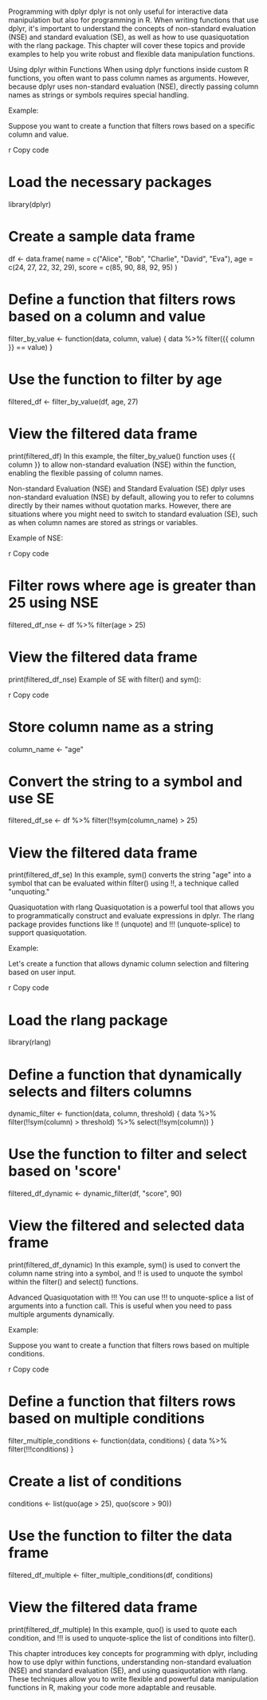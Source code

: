 Programming with dplyr 
dplyr is not only useful for interactive data manipulation but also for programming in R. When writing functions that use dplyr, it's important to understand the concepts of non-standard evaluation (NSE) and standard evaluation (SE), as well as how to use quasiquotation with the rlang package. This chapter will cover these topics and provide examples to help you write robust and flexible data manipulation functions.

Using dplyr within Functions
When using dplyr functions inside custom R functions, you often want to pass column names as arguments. However, because dplyr uses non-standard evaluation (NSE), directly passing column names as strings or symbols requires special handling.

Example:

Suppose you want to create a function that filters rows based on a specific column and value.

r
Copy code
# Load the necessary packages
library(dplyr)

# Create a sample data frame
df <- data.frame(
  name = c("Alice", "Bob", "Charlie", "David", "Eva"),
  age = c(24, 27, 22, 32, 29),
  score = c(85, 90, 88, 92, 95)
)

# Define a function that filters rows based on a column and value
filter_by_value <- function(data, column, value) {
  data %>%
    filter({{ column }} == value)
}

# Use the function to filter by age
filtered_df <- filter_by_value(df, age, 27)

# View the filtered data frame
print(filtered_df)
In this example, the filter_by_value() function uses {{ column }} to allow non-standard evaluation (NSE) within the function, enabling the flexible passing of column names.

Non-standard Evaluation (NSE) and Standard Evaluation (SE)
dplyr uses non-standard evaluation (NSE) by default, allowing you to refer to columns directly by their names without quotation marks. However, there are situations where you might need to switch to standard evaluation (SE), such as when column names are stored as strings or variables.

Example of NSE:

r
Copy code
# Filter rows where age is greater than 25 using NSE
filtered_df_nse <- df %>%
  filter(age > 25)

# View the filtered data frame
print(filtered_df_nse)
Example of SE with filter() and sym():

r
Copy code
# Store column name as a string
column_name <- "age"

# Convert the string to a symbol and use SE
filtered_df_se <- df %>%
  filter(!!sym(column_name) > 25)

# View the filtered data frame
print(filtered_df_se)
In this example, sym() converts the string "age" into a symbol that can be evaluated within filter() using !!, a technique called "unquoting."

Quasiquotation with rlang
Quasiquotation is a powerful tool that allows you to programmatically construct and evaluate expressions in dplyr. The rlang package provides functions like !! (unquote) and !!! (unquote-splice) to support quasiquotation.

Example:

Let's create a function that allows dynamic column selection and filtering based on user input.

r
Copy code
# Load the rlang package
library(rlang)

# Define a function that dynamically selects and filters columns
dynamic_filter <- function(data, column, threshold) {
  data %>%
    filter(!!sym(column) > threshold) %>%
    select(!!sym(column))
}

# Use the function to filter and select based on 'score'
filtered_df_dynamic <- dynamic_filter(df, "score", 90)

# View the filtered and selected data frame
print(filtered_df_dynamic)
In this example, sym() is used to convert the column name string into a symbol, and !! is used to unquote the symbol within the filter() and select() functions.

Advanced Quasiquotation with !!!
You can use !!! to unquote-splice a list of arguments into a function call. This is useful when you need to pass multiple arguments dynamically.

Example:

Suppose you want to create a function that filters rows based on multiple conditions.

r
Copy code
# Define a function that filters rows based on multiple conditions
filter_multiple_conditions <- function(data, conditions) {
  data %>%
    filter(!!!conditions)
}

# Create a list of conditions
conditions <- list(quo(age > 25), quo(score > 90))

# Use the function to filter the data frame
filtered_df_multiple <- filter_multiple_conditions(df, conditions)

# View the filtered data frame
print(filtered_df_multiple)
In this example, quo() is used to quote each condition, and !!! is used to unquote-splice the list of conditions into filter().

This chapter introduces key concepts for programming with dplyr, including how to use dplyr within functions, understanding non-standard evaluation (NSE) and standard evaluation (SE), and using quasiquotation with rlang. These techniques allow you to write flexible and powerful data manipulation functions in R, making your code more adaptable and reusable.


